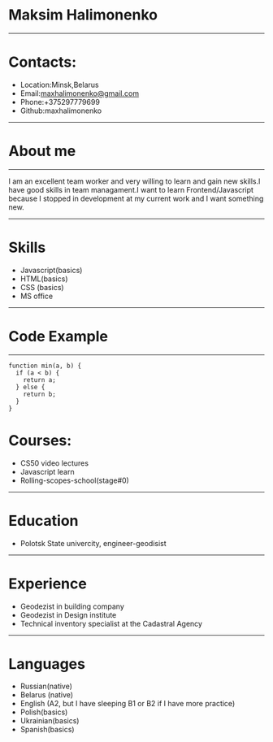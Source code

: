 # Maksim Halimonenko
***
# Contacts:
+ Location:Minsk,Belarus
+ Email:maxhalimonenko@gmail.com
+ Phone:+375297779699
+ Github:maxhalimonenko
***
# About me
***
I am an excellent team worker and very willing to learn and gain new skills.I have good skills in team managament.I want to learn Frontend/Javascript because I stopped in development at my current work and I want something new.
***
# Skills
+ Javascript(basics)
+ HTML(basics)
+ CSS (basics)
+ MS office
***
# Code Example
***
```
function min(a, b) {
  if (a < b) {
    return a;
  } else {
    return b;
  }
}
```
# Courses:
+ CS50 video lectures
+ Javascript learn
+ Rolling-scopes-school(stage#0)

***
# Education
+ Polotsk State univercity, engineer-geodisist
***
# Experience
+ Geodezist in building company
+ Geodezist in Design institute
+ Technical inventory specialist at the Сadastral Аgency
***
# Languages
+ Russian(native)
+ Belarus (native)
+ English (A2, but I have sleeping B1 or B2 if I have more practice)
+ Polish(basics)
+ Ukrainian(basics)
+ Spanish(basics)
